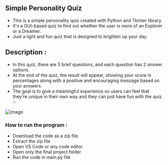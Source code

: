 ## Simple Personality Quiz
- This is a simple personality quiz created with Python and Tkinter library. 
- It's a GUI-based quiz to find out whether the user is more of an Explorer or a Dreamer. 
- Just a light and fun quiz that is designed to brighten up your day.

## Description :
- In this quiz, there are 5 brief questions, and each question has 2 answer options.
- At the end of the quiz, the result will appear, showing your score in percentages along with a positive and encouraging message based on your answers.
- The goal is to give a meaningful experience so users can feel that they're unique in their own way and they can just have fun with the quiz. ✨

![image](https://github.com/user-attachments/assets/64cc20fa-6fec-405f-8b3c-682dcf59a3e6)


### How to run the program :
- Download the code as a zip file
- Extract the zip file
- Open VS Code or any code editor
- Open only the final project folder
- Run the code in main.py file  
